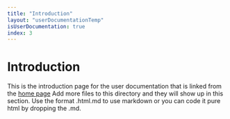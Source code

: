 ```yaml
---
title: "Introduction"
layout: "userDocumentationTemp"
isUserDocumentation: true
index: 3
---
```


# Introduction

This is the introduction page for the user documentation that is linked from the [home page](../index.html)
Add more files to this directory and they will show up in this section. Use the format <page name>.html.md to use markdown or you can code it pure html by dropping the .md.
